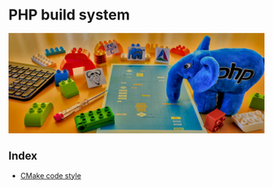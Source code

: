 # PHP build system

![ElePHPant](images/elephpant.jpg)

## Index

* [CMake code style](cmake-code-style.md)
